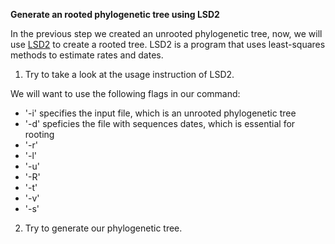 <script>
import Link from "$components/Link.svelte";
import Execute from "$components/Execute.svelte";
</script>

**Generate an rooted phylogenetic tree using LSD2**

In the previous step we created an unrooted phylogenetic tree, now, we will use [LSD2](https://github.com/tothuhien/lsd2) to create a rooted tree. LSD2 is a program that uses least-squares methods to estimate rates and dates.  

1. Try <Execute command="LSD2 -help" inline /> to
take a look at the usage instruction of LSD2.

We will want to use the following flags in our command:

- '-i' specifies the input file, which is an unrooted phylogenetic tree
- '-d' speficies the file with sequences dates, which is essential for rooting
- '-r'
- '-l'
- '-u'
- '-R'
- '-t'
- '-v'
- '-s'

2. Try <Execute command="lsd2 -i phylogenetic.tree -d hiv1_dates.txt -r a -l -1 -u 0 -q 0.2 -R 365 -t 0.00000000010000000000 -v 1 -s 9182" inline /> to generate our phylogenetic tree.



